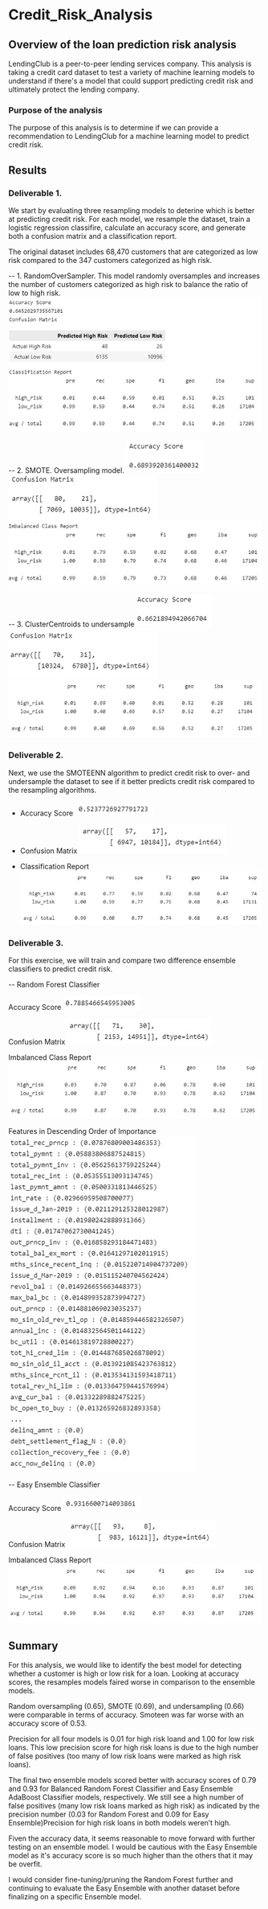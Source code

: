 # Credit_Risk_Analysis

## Overview of the loan prediction risk analysis
LendingClub is a peer-to-peer lending services company. This analysis is taking a credit card dataset to test a variety of machine learning models to understand if there's a model that could support predicting credit risk and ultimately protect the lending company.

### Purpose of the analysis
The purpose of this analysis is to determine if we can provide a recommendation to LendingClub for a machine learning model to predict credit risk.

## Results
### Deliverable 1. 
We start by evaluating three resampling models to deterine which is better at predicting credit risk. For each model, we resample the dataset, train a logistic regression classifire, calculate an accuracy score, and generate both a confusion matrix and a classification report.

The original dataset includes 68,470 customers that are categorized as low risk compared to the 347 customers categorized as high risk. 

-- 1. RandomOverSampler. This model randomly oversamples and increases the number of customers categorized as high risk to balance the ratio of low to high risk.
![image](Images/oversample.jpg)

-- 2. SMOTE. Oversampling model.
![image](Images/smote1.jpg)
![image](Images/smote2.jpg)
![image](Images/smote3.jpg)

-- 3. ClusterCentroids to undersample
![image](Images/under1.jpg)
![image](Images/under2.jpg)
![image](Images/under3.jpg)

### Deliverable 2. 
Next, we use the SMOTEENN algorithm to predict credit risk to over- and undersample the dataset to see if it better predicts credit risk compared to the resampling algorithms. 

- Accuracy Score
![image](Images/del2_1.jpg)

- Confusion Matrix
![image](Images/del2_2.jpg)

- Classification Report
![image](Images/del2_3.jpg)


### Deliverable 3.
For this exercise, we will train and compare two difference ensemble classifiers to predict credit risk. 

-- Random Forest Classifier

Accuracy Score
![image](Images/forest1.jpg)

Confusion Matrix
![image](Images/forest2.jpg)

Imbalanced Class Report
![image](Images/forest3.jpg)

Features in Descending Order of Importance
![image](Images/forest4.jpg)


-- Easy Ensemble Classifier

Accuracy Score
![image](Images/ada1.jpg)

Confusion Matrix
![image](Images/ada2.jpg)

Imbalanced Class Report
![image](Images/ada3.jpg)

## Summary
For this analysis, we would like to identify the best model for detecting whether a customer is high or low risk for a loan. Looking at accuracy scores, the resamples models faired worse in comparison to the ensemble models. 

Random oversampling (0.65), SMOTE (0.69), and undersampling (0.66) were comparable in terms of accuracy. Smoteen was far worse with an accuracy score of 0.53.

Precision for all four models is 0.01 for high risk loand and 1.00 for low risk loans. This low precision score for high risk loans is due to the high number of false positives (too many of low risk loans were marked as high risk loans). 

The final two ensemble models scored better with accuracy scores of 0.79 and 0.93 for Balanced Random Forest Classifier and Easy Ensemble AdaBoost Classifier models,  respectively. We still see a high number of false positives (many low risk loans marked as high risk) as indicated by the precision number (0.03 for Random Forest and 0.09 for Easy Ensemble)Precision for high risk loans in both models weren’t high.

Fiven the accuracy data, it seems reasonable to move forward with further testing on an ensemble model. I would be cautious with the Easy Ensemble model as it's accuracy score is so much higher than the others that it may be overfit. 

I would consider fine-tuning/pruning the Random Forest further and continuing to evaluate the Easy Ensemble with another dataset before finalizing on a specific Ensemble model. 
